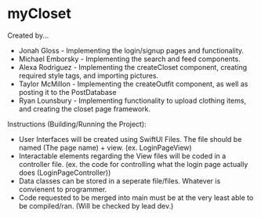 # myCloset

Created by...
- Jonah Gloss - Implementing the login/signup pages and functionality.
- Michael Emborsky - Implementing the search and feed components.
- Alexa Rodriguez - Implementing the createCloset component, creating required style tags, and importing pictures.
- Taylor McMillon - Implementing the createOutfit component, as well as posting it to the PostDatabase
- Ryan Lounsbury - Implementing functionality to upload clothing items, and creating the closet page framework.

Instructions (Building/Running the Project): 
- User Interfaces will be created using SwiftUI Files. The file should be named (The page name) + view. (ex. LoginPageView)
- Interactable elements regarding the View files will be coded in a controller file. (ex. the code for controlling what the login page actually does (LoginPageController))
- Data classes can be stored in a seperate file/files. Whatever is convienent to programmer.
- Code requested to be merged into main must be at the very least able to be compiled/ran. (Will be checked by lead dev.)
